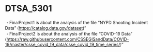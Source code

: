 # DTSA_5301
・FinalProject1 is about the analysis of the file “NYPD Shooting Incident Data” (https://catalog.data.gov/dataset)”<br>
・FinalProject2 is about the analysis of the file “COVID-19 Data” (https://raw.githubusercontent.com/CSSEGISandData/COVID-19/master/csse_covid_19_data/csse_covid_19_time_series/)”
